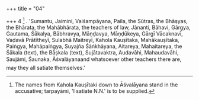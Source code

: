 +++
title = "04"

+++
4 [^3] . 'Sumantu, Jaimini, Vaiśampāyana, Paila, the Sūtras, the Bhāṣyas, the Bhārata, the Mahābhārata, the teachers of law, Jānanti, Bāhavi, Gārgya, Gautama, Śākalya, Bābhravya, Māṇḍavya, Māṇḍūkeya, Gārgī Vācaknavī, Vaḍavā Prātītheyī, Sulabhā Maitreyī, Kahola Kauṣītaka, Mahākauṣītaka, Paiṅgya, Mahāpaiṅgya, Suyajña Śāṅkhāyana, Aitareya, Mahaitareya, the Śākala (text), the Bāṣkala (text), Sujātavaktra, Audavāhi, Mahaudavāhi, Saujāmi, Śaunaka, Āśvalāyanaand whatsoever other teachers there are, may they all satiate themselves.'


[^3]:  The names from Kahola Kauṣītaki down to Āśvalāyana stand in the accusative; tarpayāmi, 'I satiate N.N.' is to be supplied.
